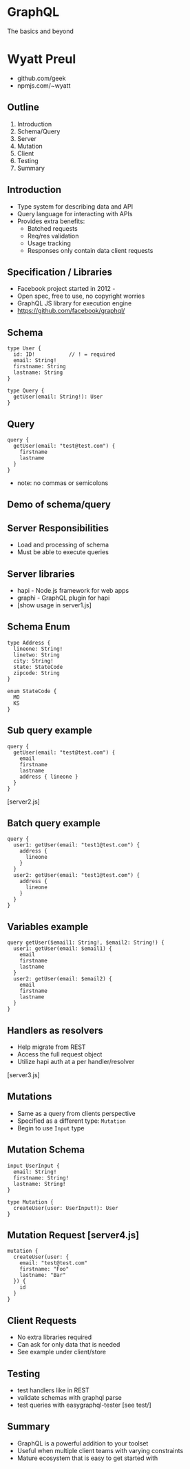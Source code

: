 # GraphQL
The basics and beyond


# Wyatt Preul
- github.com/geek
- npmjs.com/~wyatt



## Outline

1. Introduction
2. Schema/Query
3. Server
4. Mutation
5. Client
6. Testing
7. Summary


## Introduction

- Type system for describing data and API
- Query language for interacting with APIs
- Provides extra benefits:
  - Batched requests
  - Req/res validation
  - Usage tracking
  - Responses only contain data client requests

## Specification / Libraries

- Facebook project started in 2012 -
- Open spec, free to use, no copyright worries
- GraphQL JS library for execution engine
- https://github.com/facebook/graphql/

## Schema

```
type User {
  id: ID!           // ! = required
  email: String!
  firstname: String
  lastname: String
}

type Query {
  getUser(email: String!): User
}
```

## Query

```
query {
  getUser(email: "test@test.com") {
    firstname
    lastname
  }
}
```
* note: no commas or semicolons


## Demo of schema/query


## Server Responsibilities

- Load and processing of schema
- Must be able to execute queries

## Server libraries

- hapi - Node.js framework for web apps
- graphi - GraphQL plugin for hapi
- [show usage in server1.js]

## Schema Enum

```
type Address {
  lineone: String!
  linetwo: String
  city: String!
  state: StateCode
  zipcode: String
}

enum StateCode {
  MO
  KS
}
```

## Sub query example

```
query {
  getUser(email: "test@test.com") {
    email
    firstname
    lastname
    address { lineone }
  }
}
```
[server2.js]

## Batch query example

```
query {
  user1: getUser(email: "test1@test.com") {
    address {
      lineone
    }
  }
  user2: getUser(email: "test1@test.com") {
    address {
      lineone
    }
  }
}
```

## Variables example

```
query getUser($email1: String!, $email2: String!) {
  user1: getUser(email: $email1) {
    email
    firstname
    lastname
  }
  user2: getUser(email: $email2) {
    email
    firstname
    lastname
  }
}
```

## Handlers as resolvers

- Help migrate from REST
- Access the full request object
- Utilize hapi auth at a per handler/resolver

[server3.js]

## Mutations

- Same as a query from clients perspective
- Specified as a different type: `Mutation`
- Begin to use `Input` type


## Mutation Schema

```
input UserInput {
  email: String!
  firstname: String!
  lastname: String!
}

type Mutation {
  createUser(user: UserInput!): User
}
```


## Mutation Request [server4.js]

```
mutation {
  createUser(user: {
    email: "test@test.com"
    firstname: "Foo"
    lastname: "Bar"
  }) {
    id
  }
}
```

## Client Requests

- No extra libraries required
- Can ask for only data that is needed
- See example under client/store

## Testing

- test handlers like in REST
- validate schemas with graphql parse
- test queries with easygraphql-tester [see test/]


## Summary

- GraphQL is a powerful addition to your toolset
- Useful when multiple client teams with varying constraints
- Mature ecosystem that is easy to get started with
